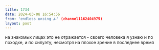 ```yaml
---
title: 1734
date: 2024-03-08 16:54:56
from: 'endless шизing ⍼' (channel1162404975)
layout: post
---
```


на знакомых лицах это не отражается - своего человека я узнаю и по походке, и по силуэту, несмотря на плохое зрение в последнее время
